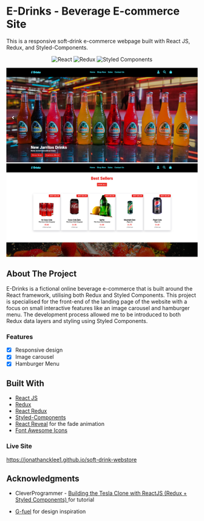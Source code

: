 # E-Drinks - Beverage E-commerce Site

This is a responsive soft-drink e-commerce webpage built with React JS, Redux, and Styled-Components.

<p align="center">
    <img alt="React" src="https://img.shields.io/badge/-React-61DBFB?style=flat&logo=react&logoColor=FFFFFF"/>
    <img alt="Redux" src="https://img.shields.io/badge/-Redux-764abc?style=flat&logo=redux&logoColor=FFFFFF"/>
    <img alt="Styled Components" src="https://img.shields.io/badge/-<💅>%20Styled%20Components-grey?style=flat"/>
</p>

<p align="center">
    <img alt="Screenshot" src="./public/assets/img/screenshots/screenshot.png" width="700px">
    <img alt="Screenshot 2" src="./public/assets/img/screenshots/screenshot2.png" width="700px">
</p>

## About The Project

E-Drinks is a fictional online beverage e-commerce that is built around the React framework, utilising both Redux and Styled Components. This project is specialised for the front-end of the landing page of the website with a focus on small interactive features like an image carousel and hamburger menu. The development process allowed me to be introduced to both Redux data layers and styling using Styled Components.

### Features

- [x] Responsive design
- [x] Image carousel
- [x] Hamburger Menu

## Built With

- [React JS](https://reactjs.org/docs/getting-started.html)
- [Redux](https://redux.js.org/introduction/getting-started)
- [React Redux](https://react-redux.js.org/introduction/getting-started)
- [Styled-Components](https://styled-components.com/docs)
- [React Reveal](https://www.react-reveal.com/) for the fade animation
- [Font Awesome Icons](https://fontawesome.com)

### Live Site

https://jonathancklee1.github.io/soft-drink-webstore

## Acknowledgments

- CleverProgrammer - [Building the Tesla Clone with ReactJS (Redux + Styled Components)
  ](https://www.youtube.com/watch?v=lUeS9Wsj6dk&t=106s) for tutorial

- [G-fuel](https://gfuel.com/en-au) for design inspiration
